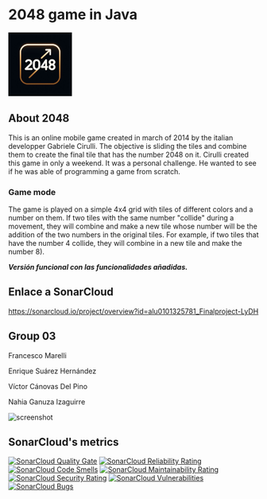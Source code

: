 # 2048 game in Java

![Logo](logo.png) 
## About 2048
This is an online mobile game created in march of 2014 by the italian developper Gabriele Cirulli. The objective is sliding the tiles and combine them to create the final tile that has the number 2048 on it.
Cirulli created this game in only a weekend. It was a personal challenge. He wanted to see if he was able of programming a game from scratch.
### Game mode
The game is played on a simple 4x4 grid with tiles of different colors and a number on them.
If two tiles with the same number "collide" during a movement, they will combine and make a new tile whose number will be the addition of the two numbers in the original tiles. For example, if 
two tiles that have the number 4 collide, they will combine in a new tile and make the number 8).

***Versión funcional con las funcionalidades añadidas.***

## Enlace a SonarCloud
https://sonarcloud.io/project/overview?id=alu0101325781_Finalproject-LyDH

## Group 03

Francesco Marelli

Enrique Suárez Hernández

Víctor Cánovas Del Pino

Nahia Ganuza Izaguirre

![screenshot](screen.png)

## SonarCloud's metrics

[![SonarCloud Quality Gate](https://sonarcloud.io/api/project_badges/measure?project=alu0101325781_Finalproject-LyDH&metric=alert_status)](https://sonarcloud.io/project/overview?id=alu0101325781_Finalproject-LyDH)
[![SonarCloud Reliability Rating](https://sonarcloud.io/api/project_badges/measure?project=alu0101325781_Finalproject-LyDH&metric=reliability_rating)](https://sonarcloud.io/project/overview?id=alu0101325781_Finalproject-LyDH)
[![SonarCloud Code Smells](https://sonarcloud.io/api/project_badges/measure?project=alu0101325781_Finalproject-LyDH&metric=code_smells)](https://sonarcloud.io/project/overview?id=alu0101325781_Finalproject-LyDH)
[![SonarCloud Maintainability Rating](https://sonarcloud.io/api/project_badges/measure?project=alu0101325781_Finalproject-LyDH&metric=sqale_rating)](https://sonarcloud.io/project/overview?id=alu0101325781_Finalproject-LyDH)
[![SonarCloud Security Rating](https://sonarcloud.io/api/project_badges/measure?project=alu0101325781_Finalproject-LyDH&metric=security_rating)](https://sonarcloud.io/project/overview?id=alu0101325781_Finalproject-LyDH)
[![SonarCloud Vulnerabilities](https://sonarcloud.io/api/project_badges/measure?project=alu0101325781_Finalproject-LyDH&metric=vulnerabilities)](https://sonarcloud.io/project/overview?id=alu0101325781_Finalproject-LyDH)
[![SonarCloud Bugs](https://sonarcloud.io/api/project_badges/measure?project=alu0101325781_Finalproject-LyDH&metric=bugs)](https://sonarcloud.io/project/overview?id=alu0101325781_Finalproject-LyDH)
